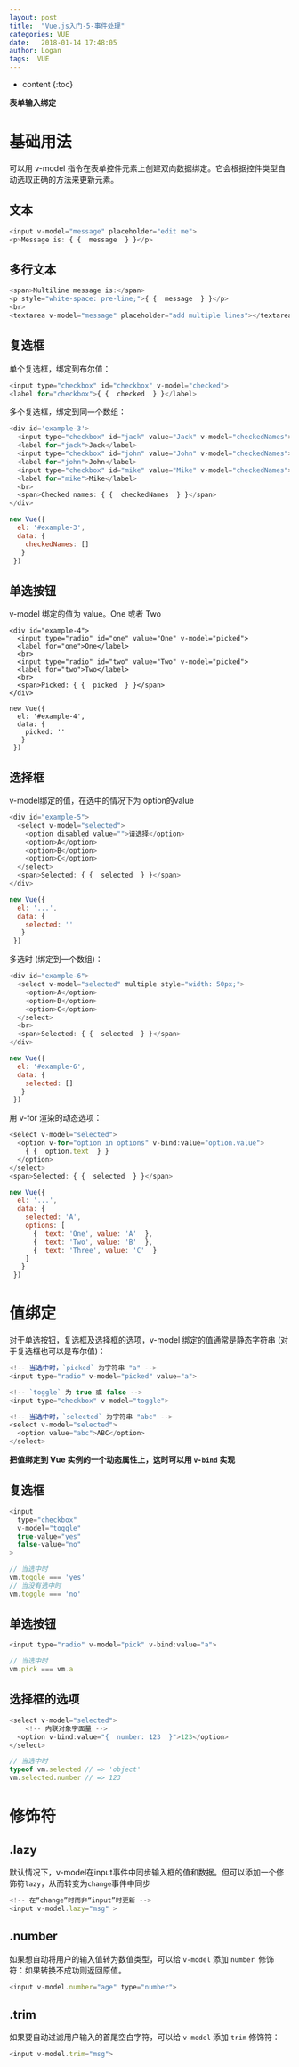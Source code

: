 ```yaml
---
layout: post
title:  "Vue.js入门-5-事件处理"
categories: VUE
date:   2018-01-14 17:48:05
author: Logan
tags:  VUE
---
```


* content
{:toc}

**表单输入绑定**

# 基础用法

可以用 v-model 指令在表单控件元素上创建双向数据绑定。它会根据控件类型自动选取正确的方法来更新元素。

## 文本

```js
<input v-model="message" placeholder="edit me">
<p>Message is: { {  message  } }</p>
```

## 多行文本

```js
<span>Multiline message is:</span>
<p style="white-space: pre-line;">{ {  message  } }</p>
<br>
<textarea v-model="message" placeholder="add multiple lines"></textarea>
```

## 复选框

单个复选框，绑定到布尔值：

```js
<input type="checkbox" id="checkbox" v-model="checked">
<label for="checkbox">{ {  checked  } }</label>
```





多个复选框，绑定到同一个数组：

```js
<div id='example-3'>
  <input type="checkbox" id="jack" value="Jack" v-model="checkedNames">
  <label for="jack">Jack</label>
  <input type="checkbox" id="john" value="John" v-model="checkedNames">
  <label for="john">John</label>
  <input type="checkbox" id="mike" value="Mike" v-model="checkedNames">
  <label for="mike">Mike</label>
  <br>
  <span>Checked names: { {  checkedNames  } }</span>
</div>

new Vue({ 
  el: '#example-3',
  data: { 
    checkedNames: []
   }
 })
```

## 单选按钮

v-model 绑定的值为 value。One 或者 Two

```
<div id="example-4">
  <input type="radio" id="one" value="One" v-model="picked">
  <label for="one">One</label>
  <br>
  <input type="radio" id="two" value="Two" v-model="picked">
  <label for="two">Two</label>
  <br>
  <span>Picked: { {  picked  } }</span>
</div>

new Vue({ 
  el: '#example-4',
  data: { 
    picked: ''
   }
 })
```

## 选择框

v-model绑定的值，在选中的情况下为 option的value

```js
<div id="example-5">
  <select v-model="selected">
    <option disabled value="">请选择</option>
    <option>A</option>
    <option>B</option>
    <option>C</option>
  </select>
  <span>Selected: { {  selected  } }</span>
</div>

new Vue({ 
  el: '...',
  data: { 
    selected: ''
   }
 })
```

多选时 (绑定到一个数组)：

```js
<div id="example-6">
  <select v-model="selected" multiple style="width: 50px;">
    <option>A</option>
    <option>B</option>
    <option>C</option>
  </select>
  <br>
  <span>Selected: { {  selected  } }</span>
</div>

new Vue({ 
  el: '#example-6',
  data: { 
    selected: []
   }
 })
```

用 v-for 渲染的动态选项：

```js
<select v-model="selected">
  <option v-for="option in options" v-bind:value="option.value">
    { {  option.text  } }
  </option>
</select>
<span>Selected: { {  selected  } }</span>

new Vue({ 
  el: '...',
  data: { 
    selected: 'A',
    options: [
      {  text: 'One', value: 'A'  },
      {  text: 'Two', value: 'B'  },
      {  text: 'Three', value: 'C'  }
    ]
   }
 })
```

# 值绑定

对于单选按钮，复选框及选择框的选项，v-model 绑定的值通常是静态字符串 (对于复选框也可以是布尔值)：

```js
<!-- 当选中时，`picked` 为字符串 "a" -->
<input type="radio" v-model="picked" value="a">

<!-- `toggle` 为 true 或 false -->
<input type="checkbox" v-model="toggle">

<!-- 当选中时，`selected` 为字符串 "abc" -->
<select v-model="selected">
  <option value="abc">ABC</option>
</select>
```

**把值绑定到 Vue 实例的一个动态属性上，这时可以用 `v-bind` 实现**

## 复选框

```js
<input
  type="checkbox"
  v-model="toggle"
  true-value="yes"
  false-value="no"
>

// 当选中时
vm.toggle === 'yes'
// 当没有选中时
vm.toggle === 'no'
```

## 单选按钮

```js
<input type="radio" v-model="pick" v-bind:value="a">

// 当选中时
vm.pick === vm.a
```

## 选择框的选项

```js
<select v-model="selected">
    <!-- 内联对象字面量 -->
  <option v-bind:value="{  number: 123  }">123</option>
</select>

// 当选中时
typeof vm.selected // => 'object'
vm.selected.number // => 123
```

# 修饰符

## .lazy

默认情况下，v-model在input事件中同步输入框的值和数据。但可以添加一个修饰符`lazy`，从而转变为`change`事件中同步

```js
<!-- 在“change”时而非“input”时更新 -->
<input v-model.lazy="msg" >
```

## .number

如果想自动将用户的输入值转为数值类型，可以给 `v-model` 添加 `number `修饰符：如果转换不成功则返回原值。

```js
<input v-model.number="age" type="number">
```

## .trim

如果要自动过滤用户输入的首尾空白字符，可以给 `v-model` 添加 `trim` 修饰符：

```js
<input v-model.trim="msg">
```

